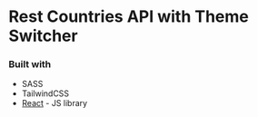 # Rest Countries API with Theme Switcher

### Built with

- SASS
- TailwindCSS
- [React](https://reactjs.org/) - JS library
